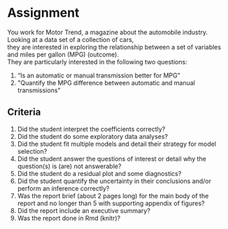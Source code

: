 # Assignment  

You work for Motor Trend, a magazine about the automobile industry. Looking at a data set of a collection of cars,  
they are interested in exploring the relationship between a set of variables and miles per gallon (MPG) (outcome).  
They are particularly interested in the following two questions:

1. “Is an automatic or manual transmission better for MPG”  
2. "Quantify the MPG difference between automatic and manual transmissions"  

## Criteria  

1. Did the student interpret the coefficients correctly?  
2. Did the student do some exploratory data analyses?  
3. Did the student fit multiple models and detail their strategy for model selection?  
4. Did the student answer the questions of interest or detail why the question(s) is (are) not answerable?  
5. Did the student do a residual plot and some diagnostics?  
6. Did the student quantify the uncertainty in their conclusions and/or perform an inference correctly?  
7. Was the report brief (about 2 pages long) for the main body of the report and no longer than 5 with supporting appendix of figures?  
8. Did the report include an executive summary?  
9. Was the report done in Rmd (knitr)?  
